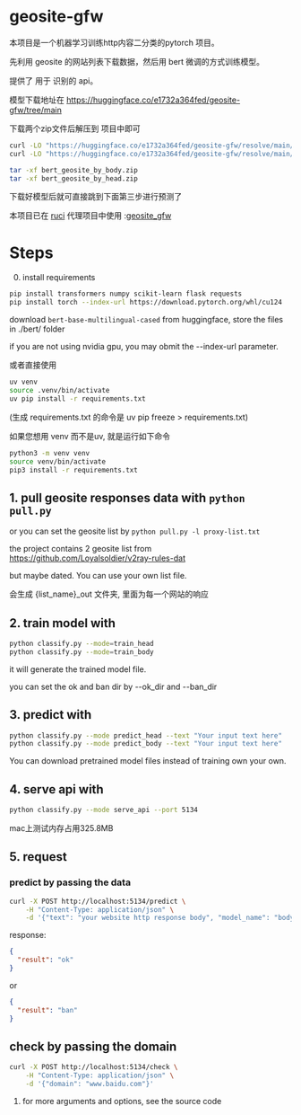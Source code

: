 # geosite-gfw

本项目是一个机器学习训练http内容二分类的pytorch 项目。

先利用 geosite 的网站列表下载数据，然后用 bert 微调的方式训练模型。

提供了 用于 识别的 api。

模型下载地址在
https://huggingface.co/e1732a364fed/geosite-gfw/tree/main

下载两个zip文件后解压到 项目中即可

```sh
curl -LO "https://huggingface.co/e1732a364fed/geosite-gfw/resolve/main/bert_geosite_by_body.zip?download=true"
curl -LO "https://huggingface.co/e1732a364fed/geosite-gfw/resolve/main/bert_geosite_by_head.zip?download=true"

tar -xf bert_geosite_by_body.zip
tar -xf bert_geosite_by_head.zip
```

下载好模型后就可直接跳到下面第三步进行预测了

本项目已在 [ruci](https://github.com/e1732a364fed/ruci) 代理项目中使用 :[geosite_gfw](https://e1732a364fed.github.io/ruci/lua/route_config.html#geosite_gfw)

# Steps

0. install requirements

```sh
pip install transformers numpy scikit-learn flask requests
pip install torch --index-url https://download.pytorch.org/whl/cu124
```

download `bert-base-multilingual-cased` from huggingface, store the files in ./bert/ folder

if you are not using nvidia gpu, you may obmit the  --index-url parameter.

或者直接使用

```sh
uv venv
source .venv/bin/activate
uv pip install -r requirements.txt
```

(生成 requirements.txt 的命令是 uv pip freeze > requirements.txt)

如果您想用 venv 而不是uv, 就是运行如下命令

```sh
python3 -m venv venv
source venv/bin/activate
pip3 install -r requirements.txt
```


## 1. pull geosite responses data with `python pull.py`

or you can set the geosite list by `python pull.py -l proxy-list.txt`

the project contains 2 geosite list from 
https://github.com/Loyalsoldier/v2ray-rules-dat

but maybe dated. You can use your own list file.

会生成 {list_name}_out 文件夹, 里面为每一个网站的响应


## 2. train model with

```sh
python classify.py --mode=train_head
python classify.py --mode=train_body
```

it will generate the trained model file.

you can set the ok and ban dir by --ok_dir and --ban_dir

## 3. predict with

```sh
python classify.py --mode predict_head --text "Your input text here"
python classify.py --mode predict_body --text "Your input text here"
```

You can download pretrained model files instead of training own your own.


## 4. serve api with

```sh
python classify.py --mode serve_api --port 5134
```

mac上测试内存占用325.8MB

## 5. request

### predict by passing the data

```bash
curl -X POST http://localhost:5134/predict \
    -H "Content-Type: application/json" \
    -d '{"text": "your website http response body", "model_name": "body"}'
```



response:

```json
{
  "result": "ok"
}
```
or
```json
{
  "result": "ban"
}
```

## check by passing the domain

```bash
curl -X POST http://localhost:5134/check \
    -H "Content-Type: application/json" \
    -d '{"domain": "www.baidu.com"}'
```

1. for more arguments and options, see the source code


